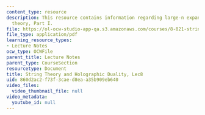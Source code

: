 ```yaml
---
content_type: resource
description: This resource contains information regarding large-n expansion as a string
  theory, Part I.
file: https://ol-ocw-studio-app-qa.s3.amazonaws.com/courses/8-821-string-theory-and-holographic-duality-fall-2014/860d2ac2f73f3caed8eaa35b909eb640_MIT8_821S15_Lec8.pdf
file_type: application/pdf
learning_resource_types:
- Lecture Notes
ocw_type: OCWFile
parent_title: Lecture Notes
parent_type: CourseSection
resourcetype: Document
title: String Theory and Holographic Duality, Lec8
uid: 860d2ac2-f73f-3cae-d8ea-a35b909eb640
video_files:
  video_thumbnail_file: null
video_metadata:
  youtube_id: null
---
```

